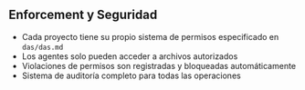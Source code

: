 ## Enforcement y Seguridad

- Cada proyecto tiene su propio sistema de permisos especificado en `das/das.md`
- Los agentes solo pueden acceder a archivos autorizados
- Violaciones de permisos son registradas y bloqueadas automáticamente
- Sistema de auditoría completo para todas las operaciones